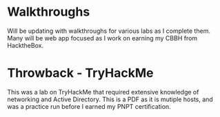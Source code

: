 # Walkthroughs
Will be updating with walkthroughs for various labs as I complete them. Many will be web app focused as I work on earning my CBBH from HacktheBox.

# Throwback - TryHackMe
This was a lab on TryHackMe that required extensive knowledge of networking and Active Directory. This is a PDF as it is mutiple hosts, and was a practice run before I earned my PNPT certification. 
